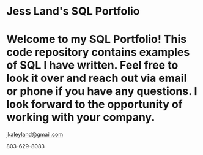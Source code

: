 # Jess Land's SQL Portfolio

# Welcome to my SQL Portfolio! This code repository contains examples of SQL I have written. Feel free to look it over and reach out via email or phone if you have any questions. I look forward to the opportunity of working with your company. 
jkaleyland@gmail.com

803-629-8083
